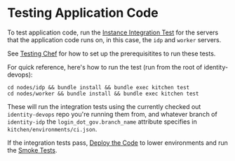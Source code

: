 # Testing Application Code

To test application code, run the [Instance Integration Test](instances.md) for
the servers that the application code runs on, in this case, the `idp` and
`worker` servers.

See [Testing Chef](chef.md) for how to set up the prerequisitites to run these
tests.

For quick reference, here's how to run the test (run from the root of
identity-devops):

```
cd nodes/idp && bundle install && bundle exec kitchen test
cd nodes/worker && bundle install && bundle exec kitchen test
```

These will run the integration tests using the currently checked out
`identity-devops` repo you're running them from, and whatever branch of
`identity-idp` the `login_dot_gov.branch_name` attribute specifies in
`kitchen/environments/ci.json`.

If the integration tests pass, [Deploy the Code](../deployment/application.md)
to lower environments and run the [Smoke
Tests](https://github.com/18F/identity-monitor).
